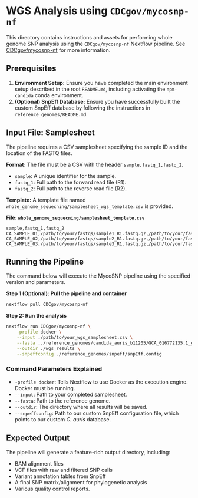 # WGS Analysis using `CDCgov/mycosnp-nf`

This directory contains instructions and assets for performing whole genome SNP analysis using the `CDCgov/mycosnp-nf` Nextflow pipeline. See [CDCgov/mycosnp-nf](https://github.com/CDCgov/mycosnp-nf) for more information.



## Prerequisites

1.  **Environment Setup:** Ensure you have completed the main environment setup described in the root `README.md`, including activating the `npm-candida` conda environment.
2.  **(Optional) SnpEff Database:** Ensure you have successfully built the custom SnpEff database by following the instructions in `reference_genomes/README.md`.

## Input File: Samplesheet

The pipeline requires a CSV samplesheet specifying the sample ID and the location of the FASTQ files.

**Format:** The file must be a CSV with the header `sample,fastq_1,fastq_2`.

* `sample`: A unique identifier for the sample.
* `fastq_1`: Full path to the forward read file (R1).
* `fastq_2`: Full path to the reverse read file (R2).

**Template:** A template file named `whole_genome_sequecning/samplesheet_wgs_template.csv` is provided.

**File: `whole_genome_sequecning/samplesheet_template.csv`**
```csv
sample,fastq_1,fastq_2
CA_SAMPLE_01,/path/to/your/fastqs/sample1_R1.fastq.gz,/path/to/your/fastqs/sample1_R2.fastq.gz
CA_SAMPLE_02,/path/to/your/fastqs/sample2_R1.fastq.gz,/path/to/your/fastqs/sample2_R2.fastq.gz
CA_SAMPLE_03,/path/to/your/fastqs/sample3_R1.fastq.gz,/path/to/your/fastqs/sample3_R2.fastq.gz
```

## Running the Pipeline

The command below will execute the MycoSNP pipeline using the specified version and parameters.

**Step 1 (Optional): Pull the pipeline and container**
```bash
nextflow pull CDCgov/mycosnp-nf
```

**Step 2: Run the analysis**
```bash
nextflow run CDCgov/mycosnp-nf \
    -profile docker \
    --input ./path/to/your_wgs_samplesheet.csv \
    --fasta ../reference_genomes/candida_auris_b11205/GCA_016772135.1_genomic.fna \
    --outdir ./wgs_results \
    --snpeffconfig ./reference_genomes/snpeff/snpEff.config
```

### Command Parameters Explained
* `-profile docker`: Tells Nextflow to use Docker as the execution engine. Docker must be running.
* `--input`: Path to your completed samplesheet.
* `--fasta`: Path to the reference genome.
* `--outdir`: The directory where all results will be saved.
* `--snpeffconfig`: Path to our custom SnpEff configuration file, which points to our custom *C. auris* database.

## Expected Output

The pipeline will generate a feature-rich output directory, including:
* BAM alignment files
* VCF files with raw and filtered SNP calls
* Variant annotation tables from SnpEff
* A final SNP matrix/alignment for phylogenetic analysis
* Various quality control reports.
